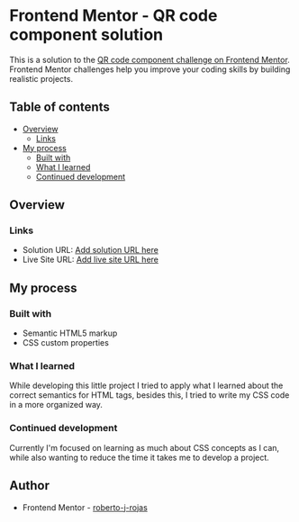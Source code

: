 # Frontend Mentor - QR code component solution

This is a solution to the [QR code component challenge on Frontend Mentor](https://www.frontendmentor.io/challenges/qr-code-component-iux_sIO_H). Frontend Mentor challenges help you improve your coding skills by building realistic projects. 

## Table of contents

- [Overview](#overview)
  - [Links](#links)
- [My process](#my-process)
  - [Built with](#built-with)
  - [What I learned](#what-i-learned)
  - [Continued development](#continued-development)


## Overview


### Links

- Solution URL: [Add solution URL here](https://your-solution-url.com)
- Live Site URL: [Add live site URL here](https://your-live-site-url.com)

## My process

### Built with

- Semantic HTML5 markup
- CSS custom properties


### What I learned

While developing this little project I tried to apply what I learned about the correct semantics for HTML tags, besides this, I tried to write my CSS code in a more organized way.


### Continued development

Currently I'm focused on learning as much about CSS concepts as I can, while also wanting to reduce the time it takes me to develop a project.


## Author

- Frontend Mentor - [roberto-j-rojas](https://www.frontendmentor.io/profile/roberto-j-rojas)